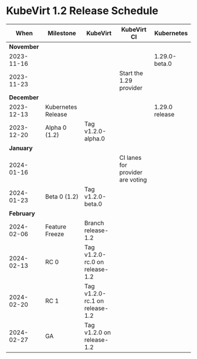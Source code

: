 # KubeVirt 1.2 Release Schedule

| **When**     | **Milestone**      | **KubeVirt**                   | **KubeVirt CI**                  | **Kubernetes** |
|--------------|--------------------|--------------------------------|----------------------------------|----------------|
| **November** |                    |                                |                                  |                |
| 2023-11-16   |                    |                                |                                  | 1.29.0-beta.0  |
| 2023-11-23   |                    |                                | Start the 1.29 provider          |                |
| **December** |                    |                                |                                  |                |
| 2023-12-13   | Kubernetes Release |                                |                                  | 1.29.0 release |
| 2023-12-20   | Alpha 0 (1.2)      | Tag v1.2.0-alpha.0             |                                  |                |
| **January**  |                    |                                |                                  |                |
| 2024-01-16   |                    |                                | CI lanes for provider are voting |                |
| 2024-01-23   | Beta 0 (1.2)       | Tag v1.2.0-beta.0              |                                  |                |
| **February** |                    |                                |                                  |                |
| 2024-02-06   | Feature Freeze     | Branch release-1.2             |                                  |                |
| 2024-02-13   | RC 0               | Tag v1.2.0-rc.0 on release-1.2 |                                  |                |
| 2024-02-20   | RC 1               | Tag v1.2.0-rc.1 on release-1.2 |                                  |                |
| 2024-02-27   | GA                 | Tag v1.2.0 on release-1.2      |                                  |                |

